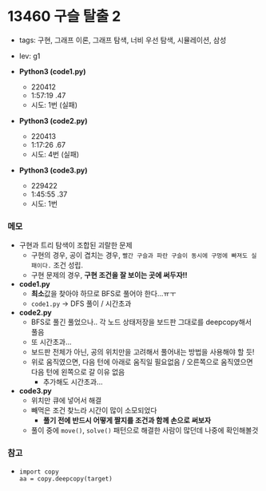 # 13460 구슬 탈출 2
- tags: 구현, 그래프 이론, 그래프 탐색, 너비 우선 탐색, 시뮬레이션, 삼성
- lev: g1

- **Python3 (code1.py)**
  - 220412
  - 1:57:19 .47
  - 시도: 1번 (실패)

- **Python3 (code2.py)**
  - 220413
  - 1:17:26 .67
  - 시도: 4번 (실패)

- **Python3 (code3.py)**
  - 229422
  - 1:45:55 .37
  - 시도: 1번

### 메모
 - 구현과 트리 탐색이 조합된 괴랄한 문제
    - 구현의 경우, 공이 겹치는 경우, `빨간 구슬과 파란 구슬이 동시에 구멍에 빠져도 실패이다.` 조건 성립.
    - 구현 문제의 경우, **구현 조건을 잘 보이는 곳에 써두자!!**
 - **code1.py** 
    - **최소**값을 찾아야 하므로 BFS로 풀어야 한다...ㅠㅜ
    - `code1.py` -> DFS 풀이 / 시간초과
 - **code2.py**
    - BFS로 풀긴 풀었으나.. 각 노드 상태저장을 보드판 그대로를 deepcopy해서 풀음
    - 또 시간초과...
    - 보드판 전체가 아닌, 공의 위치만을 고려해서 풀어내는 방법을 사용해야 할 듯!
    - 위로 움직였으면, 다음 턴에 아래로 움직일 필요없음 / 오른쪽으로 움직였으면 다음 턴에 왼쪽으로 갈 이유 없음
       - 추가해도 시간초과...
 - **code3.py**
    - 위치만 큐에 넣어서 해결
    - 빼먹은 조건 찾느라 시간이 많이 소모되었다
       - **풀기 전에 반드시 어떻게 짤지를 조건과 함께 손으로 써보자**
    - 풀이 중에 `move()`, `solve()` 패턴으로 해결한 사람이 많던데 나중에 확인해볼것
    

### 참고
 - ```
   import copy
   aa = copy.deepcopy(target)
   ```